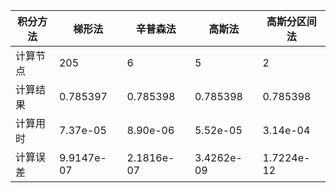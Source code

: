 积分方法|梯形法|辛普森法|高斯法|高斯分区间法
--|--|--|--|--
计算节点|205|6|5|2
计算结果| 0.785397   | 0.785398   | 0.785398   |0.785398
计算用时| 7.37e-05   | 8.90e-06   | 5.52e-05   | 3.14e-04     
计算误差|9.9147e-07|2.1816e-07|3.4262e-09|1.7224e-12
